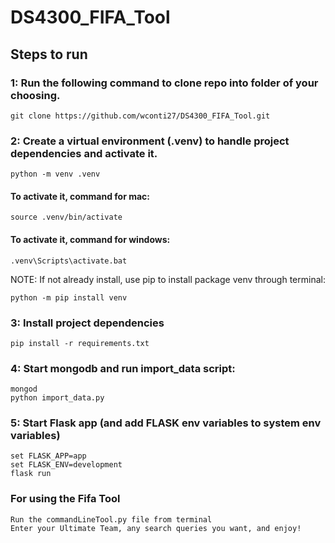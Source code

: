# DS4300_FIFA_Tool

## Steps to run

### 1: Run the following command to clone repo into folder of your choosing.

    git clone https://github.com/wconti27/DS4300_FIFA_Tool.git

### 2: Create a virtual environment (.venv) to handle project dependencies and activate it. 

    python -m venv .venv

#### To activate it, command for mac:
    source .venv/bin/activate

#### To activate it, command for windows:
    .venv\Scripts\activate.bat

NOTE: If not already install, use pip to install package venv through terminal:

    python -m pip install venv

### 3: Install project dependencies

    pip install -r requirements.txt

### 4: Start mongodb and run import_data script:
    mongod
    python import_data.py

### 5: Start Flask app (and add FLASK env variables to system env variables)
    set FLASK_APP=app
    set FLASK_ENV=development
    flask run

### For using the Fifa Tool
    Run the commandLineTool.py file from terminal
    Enter your Ultimate Team, any search queries you want, and enjoy!

